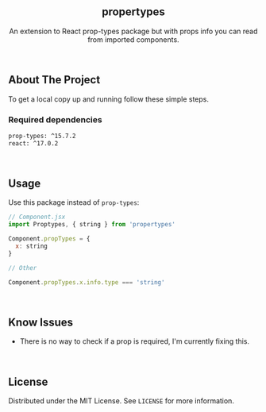 <br />
<p align="center">
  <h2 align="center">propertypes</h2>
  <p align="center">
    An extension to React prop-types package but with props info you can read from imported components.
</p>
<br />

## About The Project

To get a local copy up and running follow these simple steps.
<br />

### Required dependencies

  ```sh
  prop-types: ^15.7.2
  react: ^17.0.2
  ```
<br />

## Usage

Use this package instead of `prop-types`:

  ```js
  // Component.jsx
  import Proptypes, { string } from 'propertypes'

  Component.propTypes = {
    x: string
  }

  // Other

  Component.propTypes.x.info.type === 'string'

  ```
<br />

## Know Issues

* There is no way to check if a prop is required, I'm currently fixing this.

<br />

## License

Distributed under the MIT License. See `LICENSE` for more information.
